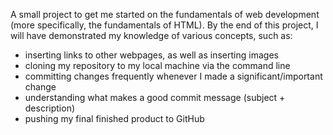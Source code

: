 A small project to get me started on the fundamentals of web development (more specifically, the fundamentals of HTML). By the end of this project, I will have demonstrated my knowledge
of various concepts, such as:
* inserting links to other webpages, as well as inserting images
* cloning my repository to my local machine via the command line
* committing changes frequently whenever I made a significant/important change
* understanding what makes a good commit message (subject + description)
* pushing my final finished product to GitHub
